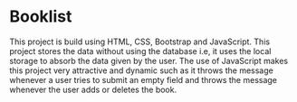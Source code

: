 # Booklist


This project is build using HTML, CSS, Bootstrap and JavaScript. This project stores the data without using the database i.e, it uses the local storage to absorb the data given by the user. The use of JavaScript makes this project very attractive and dynamic such as it throws the message whenever a user tries to submit an empty field and throws the message whenever the user adds or deletes the book.  
